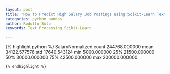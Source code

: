 ```yaml
---
layout: post
title: "How to Predict High Salary Job Postings using Scikit-Learn Text Processing"
categories: python pandas
author: Rodolfo Soto
keywords: Text Processing Scikit-Learn

---
```

{% highlight python %}
  SalaryNormalized
count	244768.000000
mean	34122.577576
std	17640.543124
min	5000.000000
25%	21500.000000
50%	30000.000000
75%	42500.000000
max	200000.000000
~~~
{% endhighlight %}

